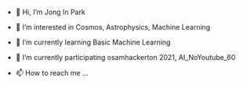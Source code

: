 - 👋 Hi, I’m Jong In Park
- 👀 I’m interested in Cosmos, Astrophysics, Machine Learning
- 🌱 I’m currently learning Basic Machine Learning
- 💞️ I’m currently participating osamhackerton 2021, AI_NoYoutube_60

- 📫 How to reach me ...

<!---
joey1170/joey1170 is a ✨ special ✨ repository because its `README.md` (this file) appears on your GitHub profile.
You can click the Preview link to take a look at your changes.
--->
